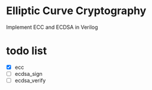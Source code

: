 # Elliptic Curve Cryptography
Implement ECC and ECDSA in Verilog

# todo list
- [x] ecc
- [ ] ecdsa_sign
- [ ] ecdsa_verify